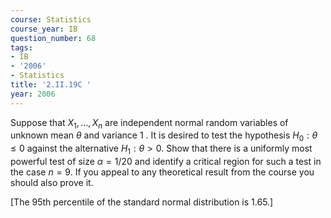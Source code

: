 ```yaml
---
course: Statistics
course_year: IB
question_number: 68
tags:
- IB
- '2006'
- Statistics
title: '2.II.19C '
year: 2006
---
```



Suppose that $X_{1}, \ldots, X_{n}$ are independent normal random variables of unknown mean $\theta$ and variance 1 . It is desired to test the hypothesis $H_{0}: \theta \leq 0$ against the alternative $H_{1}: \theta>0$. Show that there is a uniformly most powerful test of size $\alpha=1 / 20$ and identify a critical region for such a test in the case $n=9$. If you appeal to any theoretical result from the course you should also prove it.

[The 95th percentile of the standard normal distribution is 1.65.]